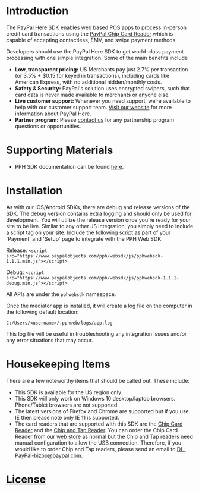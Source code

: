 Introduction
=================

The PayPal Here SDK enables web based POS apps to process in-person credit card transactions using the [PayPal Chip Card Reader](https://us.paypal-here.com/paypal-chip-card-reader/) which is capable of accepting contactless, EMV, and swipe payment methods.

Developers should use the PayPal Here SDK to get world-class payment processing with one simple integration.  Some of the main benefits include
* **Low, transparent pricing:** US Merchants pay just 2.7% per transaction (or 3.5% + $0.15 for keyed in transactions), including cards like American Express, with no additional hidden/monthly costs.
* **Safety & Security:** PayPal's solution uses encrypted swipers, such that card data is never made available to merchants or anyone else.
* **Live customer support:** Whenever you need support, we’re available to help with our customer support team.
[Visit our website](https://www.paypal.com/webapps/mpp/credit-card-reader) for more information about PayPal Here.
* **Partner program:** Please [contact us](https://www.paypal-business.com/SDKdeveloperinterestregistration) for any partnership program questions or opportunities.


Supporting Materials
========================
 *  PPH SDK documentation can be found [here](https://developer.paypal.com/docs/integration/paypal-here/).


Installation
==============
As with our iOS/Android SDKs, there are debug and release versions of the SDK. The debug version contains extra logging and should only be used for development. You will utilize the release version once you're ready for your site to be live. Similar to any other JS integration, you simply need to include a script tag on your site. Include the following script as part of your 'Payment' and 'Setup' page to integrate with the PPH Web SDK:

Release: `<script src="https://www.paypalobjects.com/pph/websdk/js/pphwebsdk-1.1.1.min.js"></script>`

Debug: `<script src="https://www.paypalobjects.com/pph/websdk/js/pphwebsdk-1.1.1-debug.min.js"></script>`

All APIs are under the `pphwebsdk` namespace.

Once the mediator app is installed, it will create a log file on the computer in the following default location:

`C:/Users/<username>/.pphweb/logs/app.log`

This log file will be useful in troubleshooting any integration issues and/or any error situations that may occur.


Housekeeping Items
=====================
There are a few noteworthy items that should be called out. These include:
* This SDK is available for the US region only.
* This SDK will only work on Windows 10 desktop/laptop browsers.  Phone/Tablet browsers are not supported.
* The latest versions of Firefox and Chrome are supported but if you use IE then please note only IE 11 is supported.
* The card readers that are supported with this SDK are the [Chip Card Reader](https://www.paypal.com/us/webapps/mpp/credit-card-reader-how-to/chip-card-reader) and the [Chip and Tap Reader](https://www.paypal.com/us/webapps/mpp/credit-card-reader-how-to/chip-and-tap-reader). You can order the Chip Card Reader from our [web store](https://us.paypal-here.com/card-readers/) as normal but the Chip and Tap readers need manual configuration to allow the USB connection. Therefore, if you would like to order Chip and Tap readers, please send an email to [DL-PayPal-bizop@paypal.com](mailto:DL-PayPal-bizop@paypal.com).


[License](LICENSE.md)
=======
